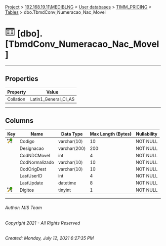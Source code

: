 #### 

[Project](../../../../index.md) > [192.168.19.11\\MEDIBLNG](../../../index.md) > [User databases](../../index.md) > [TIMM_PRICING](../index.md) > [Tables](Tables.md) > dbo.TbmdConv_Numeracao_Nac_Movel

# ![Tables](../../../../Images/Table32.png) [dbo].[TbmdConv_Numeracao_Nac_Movel]

---

## <a name="#properties"></a>Properties

| Property | Value |
|---|---|
| Collation | Latin1_General_CI_AS |


---

## <a name="#columns"></a>Columns

| Key | Name | Data Type | Max Length (Bytes) | Nullability |
|---|---|---|---|---|
| [![Cluster Primary Key PK_TbmdConv_Numeracao_Nac_Movel: Codigo\Digitos](../../../../Images/pkcluster.png)](#indexes) | Codigo | varchar(10) | 10 | NOT NULL |
|  | Designacao | varchar(200) | 200 | NOT NULL |
|  | CodNDCMovel | int | 4 | NOT NULL |
|  | CodNormalizado | varchar(10) | 10 | NOT NULL |
|  | CodOrigDest | varchar(10) | 10 | NOT NULL |
|  | LastUserID | int | 4 | NOT NULL |
|  | LastUpdate | datetime | 8 | NOT NULL |
| [![Cluster Primary Key PK_TbmdConv_Numeracao_Nac_Movel: Codigo\Digitos](../../../../Images/pkcluster.png)](#indexes) | Digitos | tinyint | 1 | NOT NULL |


---

###### Author:  MIS Team

###### Copyright 2021 - All Rights Reserved

###### Created: Monday, July 12, 2021 6:27:35 PM

